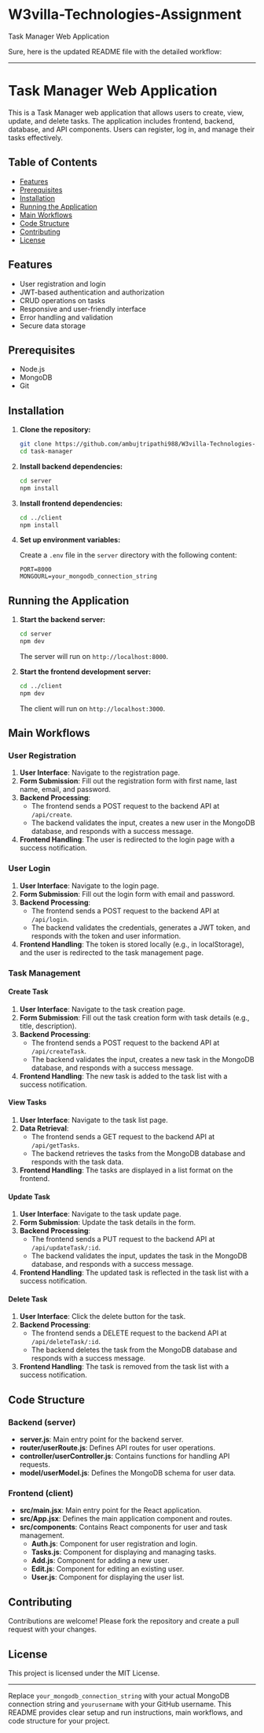 # W3villa-Technologies-Assignment
Task Manager Web Application

Sure, here is the updated README file with the detailed workflow:

---

# Task Manager Web Application

This is a Task Manager web application that allows users to create, view, update, and delete tasks. The application includes frontend, backend, database, and API components. Users can register, log in, and manage their tasks effectively.

## Table of Contents
- [Features](#features)
- [Prerequisites](#prerequisites)
- [Installation](#installation)
- [Running the Application](#running-the-application)
- [Main Workflows](#main-workflows)
- [Code Structure](#code-structure)
- [Contributing](#contributing)
- [License](#license)

## Features
- User registration and login
- JWT-based authentication and authorization
- CRUD operations on tasks
- Responsive and user-friendly interface
- Error handling and validation
- Secure data storage

## Prerequisites
- Node.js
- MongoDB
- Git

## Installation

1. **Clone the repository:**

   ```sh
   git clone https://github.com/ambujtripathi988/W3villa-Technologies-Assignment.git
   cd task-manager
   ```

2. **Install backend dependencies:**

   ```sh
   cd server
   npm install
   ```

3. **Install frontend dependencies:**

   ```sh
   cd ../client
   npm install
   ```

4. **Set up environment variables:**

   Create a `.env` file in the `server` directory with the following content:

   ```env
   PORT=8000
   MONGOURL=your_mongodb_connection_string
   ```

## Running the Application

1. **Start the backend server:**

   ```sh
   cd server
   npm dev
   ```

   The server will run on `http://localhost:8000`.

2. **Start the frontend development server:**

   ```sh
   cd ../client
   npm dev
   ```

   The client will run on `http://localhost:3000`.

## Main Workflows

### User Registration
1. **User Interface**: Navigate to the registration page.
2. **Form Submission**: Fill out the registration form with first name, last name, email, and password.
3. **Backend Processing**: 
   - The frontend sends a POST request to the backend API at `/api/create`.
   - The backend validates the input, creates a new user in the MongoDB database, and responds with a success message.
4. **Frontend Handling**: The user is redirected to the login page with a success notification.

### User Login
1. **User Interface**: Navigate to the login page.
2. **Form Submission**: Fill out the login form with email and password.
3. **Backend Processing**: 
   - The frontend sends a POST request to the backend API at `/api/login`.
   - The backend validates the credentials, generates a JWT token, and responds with the token and user information.
4. **Frontend Handling**: The token is stored locally (e.g., in localStorage), and the user is redirected to the task management page.

### Task Management
#### Create Task
1. **User Interface**: Navigate to the task creation page.
2. **Form Submission**: Fill out the task creation form with task details (e.g., title, description).
3. **Backend Processing**: 
   - The frontend sends a POST request to the backend API at `/api/createTask`.
   - The backend validates the input, creates a new task in the MongoDB database, and responds with a success message.
4. **Frontend Handling**: The new task is added to the task list with a success notification.

#### View Tasks
1. **User Interface**: Navigate to the task list page.
2. **Data Retrieval**: 
   - The frontend sends a GET request to the backend API at `/api/getTasks`.
   - The backend retrieves the tasks from the MongoDB database and responds with the task data.
3. **Frontend Handling**: The tasks are displayed in a list format on the frontend.

#### Update Task
1. **User Interface**: Navigate to the task update page.
2. **Form Submission**: Update the task details in the form.
3. **Backend Processing**: 
   - The frontend sends a PUT request to the backend API at `/api/updateTask/:id`.
   - The backend validates the input, updates the task in the MongoDB database, and responds with a success message.
4. **Frontend Handling**: The updated task is reflected in the task list with a success notification.

#### Delete Task
1. **User Interface**: Click the delete button for the task.
2. **Backend Processing**: 
   - The frontend sends a DELETE request to the backend API at `/api/deleteTask/:id`.
   - The backend deletes the task from the MongoDB database and responds with a success message.
3. **Frontend Handling**: The task is removed from the task list with a success notification.

## Code Structure

### Backend (server)
- **server.js**: Main entry point for the backend server.
- **router/userRoute.js**: Defines API routes for user operations.
- **controller/userController.js**: Contains functions for handling API requests.
- **model/userModel.js**: Defines the MongoDB schema for user data.

### Frontend (client)
- **src/main.jsx**: Main entry point for the React application.
- **src/App.jsx**: Defines the main application component and routes.
- **src/components**: Contains React components for user and task management.
  - **Auth.js**: Component for user registration and login.
  - **Tasks.js**: Component for displaying and managing tasks.
  - **Add.js**: Component for adding a new user.
  - **Edit.js**: Component for editing an existing user.
  - **User.js**: Component for displaying the user list.

## Contributing
Contributions are welcome! Please fork the repository and create a pull request with your changes.

## License
This project is licensed under the MIT License.

---

Replace `your_mongodb_connection_string` with your actual MongoDB connection string and `yourusername` with your GitHub username. This README provides clear setup and run instructions, main workflows, and code structure for your project.
